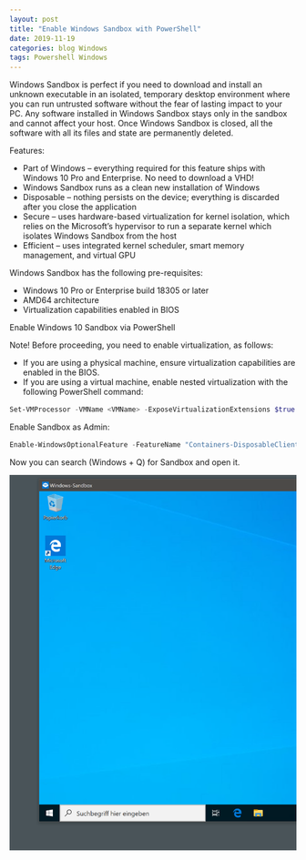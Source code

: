 ```yaml
---
layout: post
title: "Enable Windows Sandbox with PowerShell"
date: 2019-11-19
categories: blog Windows
tags: Powershell Windows
---
```

Windows Sandbox is perfect if you need to download and install an unknown executable in an isolated, temporary desktop environment where you can run untrusted software without the fear of lasting impact to your PC.
Any software installed in Windows Sandbox stays only in the sandbox and cannot affect your host. Once Windows Sandbox is closed, all the software with all its files and state are permanently deleted.

Features:

- Part of Windows – everything required for this feature ships with Windows 10 Pro and Enterprise. No need to download a VHD!
- Windows Sandbox runs as a clean new installation of Windows
- Disposable – nothing persists on the device; everything is discarded after you close the application
- Secure – uses hardware-based virtualization for kernel isolation, which relies on the Microsoft’s hypervisor to run a separate kernel which isolates Windows Sandbox from the host
- Efficient – uses integrated kernel scheduler, smart memory management, and virtual GPU

Windows Sandbox has the following pre-requisites:

- Windows 10 Pro or Enterprise build 18305 or later
- AMD64 architecture
- Virtualization capabilities enabled in BIOS

Enable Windows 10 Sandbox via PowerShell

Note!
Before proceeding, you need to enable virtualization, as follows:

- If you are using a physical machine, ensure virtualization capabilities are enabled in the BIOS.
- If you are using a virtual machine, enable nested virtualization with the following PowerShell command:

````powershell
Set-VMProcessor -VMName <VMName> -ExposeVirtualizationExtensions $true
````

Enable Sandbox as Admin:

````powershell
Enable-WindowsOptionalFeature -FeatureName "Containers-DisposableClientVM" -All -Online
````

Now you can search (Windows + Q) for Sandbox and open it.

![Sandbox](/assets/2019/11/sandbox.png)
